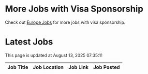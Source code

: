 # More Jobs with Visa Sponsorship

Check out [Europe Jobs](https://github.com/sureshparimi/europejobs#latest-jobs) for more jobs with visa sponsorship.

# Latest Jobs

This page is updated at August 13, 2025 07:35:11

| Job Title | Job Location | Job Link | Job Posted |
| --- | --- | --- | --- |
